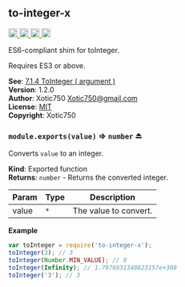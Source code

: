 <a name="module_to-integer-x"></a>

## to-integer-x
<a href="https://travis-ci.org/Xotic750/to-integer-x"
title="Travis status">
<img
src="https://travis-ci.org/Xotic750/to-integer-x.svg?branch=master"
alt="Travis status" height="18">
</a>
<a href="https://david-dm.org/Xotic750/to-integer-x"
title="Dependency status">
<img src="https://david-dm.org/Xotic750/to-integer-x.svg"
alt="Dependency status" height="18"/>
</a>
<a
href="https://david-dm.org/Xotic750/to-integer-x#info=devDependencies"
title="devDependency status">
<img src="https://david-dm.org/Xotic750/to-integer-x/dev-status.svg"
alt="devDependency status" height="18"/>
</a>
<a href="https://badge.fury.io/js/to-integer-x" title="npm version">
<img src="https://badge.fury.io/js/to-integer-x.svg"
alt="npm version" height="18">
</a>

ES6-compliant shim for toInteger.

Requires ES3 or above.

**See**: [7.1.4 ToInteger ( argument )](http://www.ecma-international.org/ecma-262/6.0/#sec-tointeger)  
**Version**: 1.2.0  
**Author**: Xotic750 <Xotic750@gmail.com>  
**License**: [MIT](&lt;https://opensource.org/licenses/MIT&gt;)  
**Copyright**: Xotic750  
<a name="exp_module_to-integer-x--module.exports"></a>

### `module.exports(value)` ⇒ <code>number</code> ⏏
Converts `value` to an integer.

**Kind**: Exported function  
**Returns**: <code>number</code> - Returns the converted integer.  

| Param | Type | Description |
| --- | --- | --- |
| value | <code>\*</code> | The value to convert. |

**Example**  
```js
var toInteger = require('to-integer-x');
toInteger(3); // 3
toInteger(Number.MIN_VALUE); // 0
toInteger(Infinity); // 1.7976931348623157e+308
toInteger('3'); // 3
```
